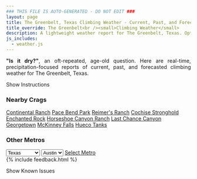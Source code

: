 ```yaml
---
### THIS FILE IS AUTO-GENERATED - DO NOT EDIT ###
layout: page
title: The Greenbelt, Texas Climbing Weather - Current, Past, and Forecasted Report
title_override: The Greenbelt<br /><small>Climbing Weather</small>
description: A lightweight weather report for The Greenbelt, Texas. Optimized for slow internet connections.
js_includes:
  - weather.js
---
```


<section class="measure center lh-copy f5-ns f6 ph2 mv4" style="text-align: justify;">
<strong>"Is it dry?"</strong>, an oft-repeated, age-old question. Here are real-time,
precipitation-focused reports of current, past, and forecasted climbing weather for The Greenbelt, Texas.
</section>

<p id="settings-toggle" class="mw5 b center tc hover-light-red black-70 pointer">Show Instructions</p>
<section id="settings" class="overflow-hidden" style="display:none;">
    <div class="mv2 ph2 center">
        <div class="fn f6 tc pv2">
            <p class="measure lh-copy center"><strong>Show/hide hourly forecasts</strong> by clicking the desired day.</p>
            <hr class="mw5 p0 mv2 o-60 b0 bt b--light-red light-red bg-light-red">
            <p class="measure lh-copy center"><strong>Current and Past conditions</strong> are measured by the nearest weather station. <strong>Forecast conditions</strong> are calculated and polled separately.</p>
            <hr class="mw5 p0 mv2 o-60 b0 bt b--light-red light-red bg-light-red">
            <p class="measure lh-copy center"><strong>Having issues?</strong> Try <a id="clear-cache" class="no-underline relative fancy-link light-red hover-light-red" href="#">clearing the local cache</a>.</p>
            <hr class="mw5 p0 mv2 o-60 b0 bt b--light-red light-red bg-light-red">
            <p class="measure lh-copy center">Weather data sourced from <a class="no-underline fancy-link relative light-red" target="_blank" href="https://www.weather.gov/documentation/services-web-api">weather.gov</a>.</p>
        </div>
    </div>
</section>
<section id="weather" data-crag="the-greenbelt-texas" class="mv4-ns mv3 ph2 center"></section>
<section id="nearby" class="tc lh-copy">
  <h3>Nearby Crags</h3>
<a class="nowrap no-underline fancy-link relative light-red mh3" href="/crags/continental-ranch-texas-weather.html">Continental Ranch</a>
<a class="nowrap no-underline fancy-link relative light-red mh3" href="/crags/pace-bend-park-texas-weather.html">Pace Bend Park</a>
<a class="nowrap no-underline fancy-link relative light-red mh3" href="/crags/reimers-ranch-texas-weather.html">Reimer's Ranch</a>
<a class="nowrap no-underline fancy-link relative light-red mh3" href="/crags/cochise-stronghold-arizona-weather.html">Cochise Stronghold</a>
<a class="nowrap no-underline fancy-link relative light-red mh3" href="/crags/enchanted-rock-texas-weather.html">Enchanted Rock</a>
<a class="nowrap no-underline fancy-link relative light-red mh3" href="/crags/horseshoe-canyon-ranch-arkansas-weather.html">Horseshoe Canyon Ranch</a>
<a class="nowrap no-underline fancy-link relative light-red mh3" href="/crags/last-chance-canyon-new-mexico-weather.html">Last Chance Canyon</a>
<a class="nowrap no-underline fancy-link relative light-red mh3" href="/crags/georgetown-texas-weather.html">Georgetown</a>
<a class="nowrap no-underline fancy-link relative light-red mh3" href="/crags/mckinney-falls-texas-weather.html">McKinney Falls</a>
<a class="nowrap no-underline fancy-link relative light-red mh3" href="/crags/hueco-tanks-texas-weather.html">Hueco Tanks</a>
</section>
<section id="nearby" class="tc lh-copy">
  <h3>Other Metros</h3>
  <select class="ma1 bg-near-white pa2" id="stateSel">
    <option value="Texas" selected>Texas</option>
    <option value="Washington">Washington</option>
    <option value="Colorado">Colorado</option>
    <option value="Tennessee">Tennessee</option>
    <option value="Utah">Utah</option>
    <option value="California">California</option>
  </select>
  <select class="ma1 bg-near-white pa2" id="citySel">
    <option value="Austin" selected>Austin</option>
  </select>
  <a id="selectMetro" class="f6 link dim ph3 pv2 ma1 dib white bg-light-red" href="/crags/austin-texas-weather.html">Select Metro</a>
  <script>
    var states = [];
    states["Texas"] = "Austin"
    states["Washington"] = "Seattle"
    states["Colorado"] = "Denver"
    states["Tennessee"] = "Nashville"
    states["Utah"] = "Salt Lake City"
    states["California"] = "San Francisco|Los Angeles"
  </script>
</section>
{% include feedback.html %}
<p id="issues-toggle" class="mw5 b center tc hover-light-red black-70 pointer">Show Known Issues</p>
<section id="issues" class="overflow-hidden tc f6">
</section>

<script>
  var weekly_EWX_153_89 = {"updated":"2022-12-01T07:56:21+00:00","units":"us","forecastGenerator":"BaselineForecastGenerator","generatedAt":"2022-12-01T08:38:12+00:00","updateTime":"2022-12-01T07:56:21+00:00","validTimes":"2022-12-01T01:00:00+00:00/P7DT3H","elevation":{"unitCode":"wmoUnit:m","value":181.9656},"periods":[{"number":1,"name":"Overnight","startTime":"2022-12-01T02:00:00-06:00","endTime":"2022-12-01T06:00:00-06:00","isDaytime":false,"temperature":39,"temperatureUnit":"F","temperatureTrend":null,"windSpeed":"5 mph","windDirection":"N","icon":"https://api.weather.gov/icons/land/night/skc?size=medium","shortForecast":"Clear","detailedForecast":"Clear, with a low around 39. North wind around 5 mph."},{"number":2,"name":"Thursday","startTime":"2022-12-01T06:00:00-06:00","endTime":"2022-12-01T18:00:00-06:00","isDaytime":true,"temperature":58,"temperatureUnit":"F","temperatureTrend":null,"windSpeed":"5 mph","windDirection":"ENE","icon":"https://api.weather.gov/icons/land/day/sct?size=medium","shortForecast":"Mostly Sunny","detailedForecast":"Mostly sunny, with a high near 58. East northeast wind around 5 mph."},{"number":3,"name":"Thursday Night","startTime":"2022-12-01T18:00:00-06:00","endTime":"2022-12-02T06:00:00-06:00","isDaytime":false,"temperature":52,"temperatureUnit":"F","temperatureTrend":null,"windSpeed":"0 to 5 mph","windDirection":"SE","icon":"https://api.weather.gov/icons/land/night/ovc/rain_showers,20?size=medium","shortForecast":"Cloudy then Slight Chance Rain Showers","detailedForecast":"A slight chance of rain showers between midnight and 4am, then patchy fog and a slight chance of rain showers. Cloudy, with a low around 52. Southeast wind 0 to 5 mph. Chance of precipitation is 20%."},{"number":4,"name":"Friday","startTime":"2022-12-02T06:00:00-06:00","endTime":"2022-12-02T18:00:00-06:00","isDaytime":true,"temperature":74,"temperatureUnit":"F","temperatureTrend":null,"windSpeed":"0 to 10 mph","windDirection":"SSW","icon":"https://api.weather.gov/icons/land/day/rain_showers/bkn?size=medium","shortForecast":"Patchy Fog then Mostly Cloudy","detailedForecast":"Patchy fog and a slight chance of rain showers before 9am. Mostly cloudy, with a high near 74. South southwest wind 0 to 10 mph."},{"number":5,"name":"Friday Night","startTime":"2022-12-02T18:00:00-06:00","endTime":"2022-12-03T06:00:00-06:00","isDaytime":false,"temperature":61,"temperatureUnit":"F","temperatureTrend":null,"windSpeed":"0 to 5 mph","windDirection":"SW","icon":"https://api.weather.gov/icons/land/night/bkn?size=medium","shortForecast":"Mostly Cloudy","detailedForecast":"Mostly cloudy, with a low around 61. Southwest wind 0 to 5 mph."},{"number":6,"name":"Saturday","startTime":"2022-12-03T06:00:00-06:00","endTime":"2022-12-03T18:00:00-06:00","isDaytime":true,"temperature":67,"temperatureUnit":"F","temperatureTrend":null,"windSpeed":"0 to 5 mph","windDirection":"N","icon":"https://api.weather.gov/icons/land/day/bkn?size=medium","shortForecast":"Mostly Cloudy","detailedForecast":"Mostly cloudy, with a high near 67. North wind 0 to 5 mph, with gusts as high as 20 mph."},{"number":7,"name":"Saturday Night","startTime":"2022-12-03T18:00:00-06:00","endTime":"2022-12-04T06:00:00-06:00","isDaytime":false,"temperature":56,"temperatureUnit":"F","temperatureTrend":null,"windSpeed":"0 to 5 mph","windDirection":"NNE","icon":"https://api.weather.gov/icons/land/night/rain_showers,20?size=medium","shortForecast":"Slight Chance Rain Showers","detailedForecast":"A slight chance of rain showers. Mostly cloudy, with a low around 56. North northeast wind 0 to 5 mph. Chance of precipitation is 20%."},{"number":8,"name":"Sunday","startTime":"2022-12-04T06:00:00-06:00","endTime":"2022-12-04T18:00:00-06:00","isDaytime":true,"temperature":69,"temperatureUnit":"F","temperatureTrend":null,"windSpeed":"0 to 5 mph","windDirection":"ESE","icon":"https://api.weather.gov/icons/land/day/rain_showers,20/bkn?size=medium","shortForecast":"Slight Chance Rain Showers then Mostly Cloudy","detailedForecast":"A slight chance of rain showers before noon. Mostly cloudy, with a high near 69. East southeast wind 0 to 5 mph. Chance of precipitation is 20%."},{"number":9,"name":"Sunday Night","startTime":"2022-12-04T18:00:00-06:00","endTime":"2022-12-05T06:00:00-06:00","isDaytime":false,"temperature":63,"temperatureUnit":"F","temperatureTrend":null,"windSpeed":"5 mph","windDirection":"S","icon":"https://api.weather.gov/icons/land/night/bkn?size=medium","shortForecast":"Mostly Cloudy","detailedForecast":"Mostly cloudy, with a low around 63. South wind around 5 mph."},{"number":10,"name":"Monday","startTime":"2022-12-05T06:00:00-06:00","endTime":"2022-12-05T18:00:00-06:00","isDaytime":true,"temperature":78,"temperatureUnit":"F","temperatureTrend":null,"windSpeed":"5 to 10 mph","windDirection":"SSW","icon":"https://api.weather.gov/icons/land/day/bkn?size=medium","shortForecast":"Mostly Cloudy","detailedForecast":"Mostly cloudy, with a high near 78."},{"number":11,"name":"Monday Night","startTime":"2022-12-05T18:00:00-06:00","endTime":"2022-12-06T06:00:00-06:00","isDaytime":false,"temperature":64,"temperatureUnit":"F","temperatureTrend":null,"windSpeed":"5 mph","windDirection":"S","icon":"https://api.weather.gov/icons/land/night/bkn?size=medium","shortForecast":"Mostly Cloudy","detailedForecast":"Mostly cloudy, with a low around 64."},{"number":12,"name":"Tuesday","startTime":"2022-12-06T06:00:00-06:00","endTime":"2022-12-06T18:00:00-06:00","isDaytime":true,"temperature":77,"temperatureUnit":"F","temperatureTrend":null,"windSpeed":"5 mph","windDirection":"S","icon":"https://api.weather.gov/icons/land/day/rain_showers,20/bkn?size=medium","shortForecast":"Slight Chance Rain Showers then Mostly Cloudy","detailedForecast":"A slight chance of rain showers before noon. Mostly cloudy, with a high near 77. Chance of precipitation is 20%."},{"number":13,"name":"Tuesday Night","startTime":"2022-12-06T18:00:00-06:00","endTime":"2022-12-07T06:00:00-06:00","isDaytime":false,"temperature":56,"temperatureUnit":"F","temperatureTrend":null,"windSpeed":"0 to 5 mph","windDirection":"S","icon":"https://api.weather.gov/icons/land/night/bkn/rain_showers,30?size=medium","shortForecast":"Mostly Cloudy then Chance Rain Showers","detailedForecast":"A chance of rain showers after midnight. Mostly cloudy, with a low around 56. Chance of precipitation is 30%."},{"number":14,"name":"Wednesday","startTime":"2022-12-07T06:00:00-06:00","endTime":"2022-12-07T18:00:00-06:00","isDaytime":true,"temperature":67,"temperatureUnit":"F","temperatureTrend":null,"windSpeed":"5 to 10 mph","windDirection":"N","icon":"https://api.weather.gov/icons/land/day/tsra,30?size=medium","shortForecast":"Chance Showers And Thunderstorms","detailedForecast":"A chance of showers and thunderstorms. Mostly cloudy, with a high near 67. Chance of precipitation is 30%."}]}
  var hourly_EWX_153_89 = {"@context":["https://geojson.org/geojson-ld/geojson-context.jsonld",{"@version":"1.1","wx":"https://api.weather.gov/ontology#","geo":"http://www.opengis.net/ont/geosparql#","unit":"http://codes.wmo.int/common/unit/","@vocab":"https://api.weather.gov/ontology#"}],"type":"Feature","geometry":{"type":"Polygon","coordinates":[[[-97.8044748,30.257838],[-97.80393029999999,30.2351015],[-97.77761489999999,30.235569599999998],[-97.77815419999999,30.2583062],[-97.8044748,30.257838]]]},"properties":{"updated":"2022-12-01T07:56:21+00:00","units":"us","forecastGenerator":"HourlyForecastGenerator","generatedAt":"2022-12-01T08:15:02+00:00","updateTime":"2022-12-01T07:56:21+00:00","validTimes":"2022-12-01T01:00:00+00:00/P7DT3H","elevation":{"unitCode":"wmoUnit:m","value":181.9656},"periods":[{"number":1,"name":"","startTime":"2022-12-01T02:00:00-06:00","endTime":"2022-12-01T03:00:00-06:00","isDaytime":false,"temperature":41,"temperatureUnit":"F","temperatureTrend":null,"windSpeed":"5 mph","windDirection":"N","icon":"https://api.weather.gov/icons/land/night/skc?size=small","shortForecast":"Clear","detailedForecast":""},{"number":2,"name":"","startTime":"2022-12-01T03:00:00-06:00","endTime":"2022-12-01T04:00:00-06:00","isDaytime":false,"temperature":40,"temperatureUnit":"F","temperatureTrend":null,"windSpeed":"5 mph","windDirection":"N","icon":"https://api.weather.gov/icons/land/night/skc?size=small","shortForecast":"Clear","detailedForecast":""},{"number":3,"name":"","startTime":"2022-12-01T04:00:00-06:00","endTime":"2022-12-01T05:00:00-06:00","isDaytime":false,"temperature":40,"temperatureUnit":"F","temperatureTrend":null,"windSpeed":"5 mph","windDirection":"N","icon":"https://api.weather.gov/icons/land/night/skc?size=small","shortForecast":"Clear","detailedForecast":""},{"number":4,"name":"","startTime":"2022-12-01T05:00:00-06:00","endTime":"2022-12-01T06:00:00-06:00","isDaytime":false,"temperature":39,"temperatureUnit":"F","temperatureTrend":null,"windSpeed":"5 mph","windDirection":"N","icon":"https://api.weather.gov/icons/land/night/skc?size=small","shortForecast":"Clear","detailedForecast":""},{"number":5,"name":"","startTime":"2022-12-01T06:00:00-06:00","endTime":"2022-12-01T07:00:00-06:00","isDaytime":true,"temperature":39,"temperatureUnit":"F","temperatureTrend":null,"windSpeed":"5 mph","windDirection":"NNE","icon":"https://api.weather.gov/icons/land/day/skc?size=small","shortForecast":"Sunny","detailedForecast":""},{"number":6,"name":"","startTime":"2022-12-01T07:00:00-06:00","endTime":"2022-12-01T08:00:00-06:00","isDaytime":true,"temperature":39,"temperatureUnit":"F","temperatureTrend":null,"windSpeed":"5 mph","windDirection":"NNE","icon":"https://api.weather.gov/icons/land/day/few?size=small","shortForecast":"Sunny","detailedForecast":""},{"number":7,"name":"","startTime":"2022-12-01T08:00:00-06:00","endTime":"2022-12-01T09:00:00-06:00","isDaytime":true,"temperature":41,"temperatureUnit":"F","temperatureTrend":null,"windSpeed":"5 mph","windDirection":"NE","icon":"https://api.weather.gov/icons/land/day/few?size=small","shortForecast":"Sunny","detailedForecast":""},{"number":8,"name":"","startTime":"2022-12-01T09:00:00-06:00","endTime":"2022-12-01T10:00:00-06:00","isDaytime":true,"temperature":45,"temperatureUnit":"F","temperatureTrend":null,"windSpeed":"5 mph","windDirection":"ENE","icon":"https://api.weather.gov/icons/land/day/sct?size=small","shortForecast":"Mostly Sunny","detailedForecast":""},{"number":9,"name":"","startTime":"2022-12-01T10:00:00-06:00","endTime":"2022-12-01T11:00:00-06:00","isDaytime":true,"temperature":49,"temperatureUnit":"F","temperatureTrend":null,"windSpeed":"5 mph","windDirection":"E","icon":"https://api.weather.gov/icons/land/day/sct?size=small","shortForecast":"Mostly Sunny","detailedForecast":""},{"number":10,"name":"","startTime":"2022-12-01T11:00:00-06:00","endTime":"2022-12-01T12:00:00-06:00","isDaytime":true,"temperature":52,"temperatureUnit":"F","temperatureTrend":null,"windSpeed":"5 mph","windDirection":"E","icon":"https://api.weather.gov/icons/land/day/sct?size=small","shortForecast":"Mostly Sunny","detailedForecast":""},{"number":11,"name":"","startTime":"2022-12-01T12:00:00-06:00","endTime":"2022-12-01T13:00:00-06:00","isDaytime":true,"temperature":53,"temperatureUnit":"F","temperatureTrend":null,"windSpeed":"5 mph","windDirection":"E","icon":"https://api.weather.gov/icons/land/day/sct?size=small","shortForecast":"Mostly Sunny","detailedForecast":""},{"number":12,"name":"","startTime":"2022-12-01T13:00:00-06:00","endTime":"2022-12-01T14:00:00-06:00","isDaytime":true,"temperature":55,"temperatureUnit":"F","temperatureTrend":null,"windSpeed":"5 mph","windDirection":"ESE","icon":"https://api.weather.gov/icons/land/day/sct?size=small","shortForecast":"Mostly Sunny","detailedForecast":""},{"number":13,"name":"","startTime":"2022-12-01T14:00:00-06:00","endTime":"2022-12-01T15:00:00-06:00","isDaytime":true,"temperature":56,"temperatureUnit":"F","temperatureTrend":null,"windSpeed":"5 mph","windDirection":"ESE","icon":"https://api.weather.gov/icons/land/day/bkn?size=small","shortForecast":"Partly Sunny","detailedForecast":""},{"number":14,"name":"","startTime":"2022-12-01T15:00:00-06:00","endTime":"2022-12-01T16:00:00-06:00","isDaytime":true,"temperature":57,"temperatureUnit":"F","temperatureTrend":null,"windSpeed":"5 mph","windDirection":"ESE","icon":"https://api.weather.gov/icons/land/day/bkn?size=small","shortForecast":"Mostly Cloudy","detailedForecast":""},{"number":15,"name":"","startTime":"2022-12-01T16:00:00-06:00","endTime":"2022-12-01T17:00:00-06:00","isDaytime":true,"temperature":58,"temperatureUnit":"F","temperatureTrend":null,"windSpeed":"5 mph","windDirection":"ESE","icon":"https://api.weather.gov/icons/land/day/bkn?size=small","shortForecast":"Mostly Cloudy","detailedForecast":""},{"number":16,"name":"","startTime":"2022-12-01T17:00:00-06:00","endTime":"2022-12-01T18:00:00-06:00","isDaytime":true,"temperature":56,"temperatureUnit":"F","temperatureTrend":null,"windSpeed":"5 mph","windDirection":"ESE","icon":"https://api.weather.gov/icons/land/day/ovc?size=small","shortForecast":"Cloudy","detailedForecast":""},{"number":17,"name":"","startTime":"2022-12-01T18:00:00-06:00","endTime":"2022-12-01T19:00:00-06:00","isDaytime":false,"temperature":56,"temperatureUnit":"F","temperatureTrend":null,"windSpeed":"5 mph","windDirection":"ESE","icon":"https://api.weather.gov/icons/land/night/ovc?size=small","shortForecast":"Cloudy","detailedForecast":""},{"number":18,"name":"","startTime":"2022-12-01T19:00:00-06:00","endTime":"2022-12-01T20:00:00-06:00","isDaytime":false,"temperature":56,"temperatureUnit":"F","temperatureTrend":null,"windSpeed":"5 mph","windDirection":"ESE","icon":"https://api.weather.gov/icons/land/night/bkn?size=small","shortForecast":"Mostly Cloudy","detailedForecast":""},{"number":19,"name":"","startTime":"2022-12-01T20:00:00-06:00","endTime":"2022-12-01T21:00:00-06:00","isDaytime":false,"temperature":55,"temperatureUnit":"F","temperatureTrend":null,"windSpeed":"5 mph","windDirection":"SE","icon":"https://api.weather.gov/icons/land/night/bkn?size=small","shortForecast":"Mostly Cloudy","detailedForecast":""},{"number":20,"name":"","startTime":"2022-12-01T21:00:00-06:00","endTime":"2022-12-01T22:00:00-06:00","isDaytime":false,"temperature":55,"temperatureUnit":"F","temperatureTrend":null,"windSpeed":"5 mph","windDirection":"SE","icon":"https://api.weather.gov/icons/land/night/ovc?size=small","shortForecast":"Cloudy","detailedForecast":""},{"number":21,"name":"","startTime":"2022-12-01T22:00:00-06:00","endTime":"2022-12-01T23:00:00-06:00","isDaytime":false,"temperature":55,"temperatureUnit":"F","temperatureTrend":null,"windSpeed":"5 mph","windDirection":"SE","icon":"https://api.weather.gov/icons/land/night/ovc?size=small","shortForecast":"Cloudy","detailedForecast":""},{"number":22,"name":"","startTime":"2022-12-01T23:00:00-06:00","endTime":"2022-12-02T00:00:00-06:00","isDaytime":false,"temperature":55,"temperatureUnit":"F","temperatureTrend":null,"windSpeed":"5 mph","windDirection":"SSE","icon":"https://api.weather.gov/icons/land/night/ovc?size=small","shortForecast":"Cloudy","detailedForecast":""},{"number":23,"name":"","startTime":"2022-12-02T00:00:00-06:00","endTime":"2022-12-02T01:00:00-06:00","isDaytime":false,"temperature":54,"temperatureUnit":"F","temperatureTrend":null,"windSpeed":"5 mph","windDirection":"SSE","icon":"https://api.weather.gov/icons/land/night/rain_showers?size=small","shortForecast":"Slight Chance Rain Showers","detailedForecast":""},{"number":24,"name":"","startTime":"2022-12-02T01:00:00-06:00","endTime":"2022-12-02T02:00:00-06:00","isDaytime":false,"temperature":54,"temperatureUnit":"F","temperatureTrend":null,"windSpeed":"5 mph","windDirection":"SE","icon":"https://api.weather.gov/icons/land/night/rain_showers?size=small","shortForecast":"Slight Chance Rain Showers","detailedForecast":""},{"number":25,"name":"","startTime":"2022-12-02T02:00:00-06:00","endTime":"2022-12-02T03:00:00-06:00","isDaytime":false,"temperature":54,"temperatureUnit":"F","temperatureTrend":null,"windSpeed":"5 mph","windDirection":"SE","icon":"https://api.weather.gov/icons/land/night/rain_showers?size=small","shortForecast":"Slight Chance Rain Showers","detailedForecast":""},{"number":26,"name":"","startTime":"2022-12-02T03:00:00-06:00","endTime":"2022-12-02T04:00:00-06:00","isDaytime":false,"temperature":54,"temperatureUnit":"F","temperatureTrend":null,"windSpeed":"0 mph","windDirection":"ESE","icon":"https://api.weather.gov/icons/land/night/rain_showers?size=small","shortForecast":"Slight Chance Rain Showers","detailedForecast":""},{"number":27,"name":"","startTime":"2022-12-02T04:00:00-06:00","endTime":"2022-12-02T05:00:00-06:00","isDaytime":false,"temperature":54,"temperatureUnit":"F","temperatureTrend":null,"windSpeed":"0 mph","windDirection":"SSE","icon":"https://api.weather.gov/icons/land/night/rain_showers?size=small","shortForecast":"Patchy Fog","detailedForecast":""},{"number":28,"name":"","startTime":"2022-12-02T05:00:00-06:00","endTime":"2022-12-02T06:00:00-06:00","isDaytime":false,"temperature":54,"temperatureUnit":"F","temperatureTrend":null,"windSpeed":"0 mph","windDirection":"SSW","icon":"https://api.weather.gov/icons/land/night/rain_showers?size=small","shortForecast":"Patchy Fog","detailedForecast":""},{"number":29,"name":"","startTime":"2022-12-02T06:00:00-06:00","endTime":"2022-12-02T07:00:00-06:00","isDaytime":true,"temperature":55,"temperatureUnit":"F","temperatureTrend":null,"windSpeed":"0 mph","windDirection":"WSW","icon":"https://api.weather.gov/icons/land/day/rain_showers?size=small","shortForecast":"Patchy Fog","detailedForecast":""},{"number":30,"name":"","startTime":"2022-12-02T07:00:00-06:00","endTime":"2022-12-02T08:00:00-06:00","isDaytime":true,"temperature":56,"temperatureUnit":"F","temperatureTrend":null,"windSpeed":"0 mph","windDirection":"SW","icon":"https://api.weather.gov/icons/land/day/fog?size=small","shortForecast":"Patchy Fog","detailedForecast":""},{"number":31,"name":"","startTime":"2022-12-02T08:00:00-06:00","endTime":"2022-12-02T09:00:00-06:00","isDaytime":true,"temperature":57,"temperatureUnit":"F","temperatureTrend":null,"windSpeed":"0 mph","windDirection":"SSW","icon":"https://api.weather.gov/icons/land/day/fog?size=small","shortForecast":"Patchy Fog","detailedForecast":""},{"number":32,"name":"","startTime":"2022-12-02T09:00:00-06:00","endTime":"2022-12-02T10:00:00-06:00","isDaytime":true,"temperature":59,"temperatureUnit":"F","temperatureTrend":null,"windSpeed":"0 mph","windDirection":"S","icon":"https://api.weather.gov/icons/land/day/ovc?size=small","shortForecast":"Cloudy","detailedForecast":""},{"number":33,"name":"","startTime":"2022-12-02T10:00:00-06:00","endTime":"2022-12-02T11:00:00-06:00","isDaytime":true,"temperature":62,"temperatureUnit":"F","temperatureTrend":null,"windSpeed":"5 mph","windDirection":"S","icon":"https://api.weather.gov/icons/land/day/ovc?size=small","shortForecast":"Cloudy","detailedForecast":""},{"number":34,"name":"","startTime":"2022-12-02T11:00:00-06:00","endTime":"2022-12-02T12:00:00-06:00","isDaytime":true,"temperature":65,"temperatureUnit":"F","temperatureTrend":null,"windSpeed":"5 mph","windDirection":"SSW","icon":"https://api.weather.gov/icons/land/day/ovc?size=small","shortForecast":"Cloudy","detailedForecast":""},{"number":35,"name":"","startTime":"2022-12-02T12:00:00-06:00","endTime":"2022-12-02T13:00:00-06:00","isDaytime":true,"temperature":68,"temperatureUnit":"F","temperatureTrend":null,"windSpeed":"5 mph","windDirection":"SSW","icon":"https://api.weather.gov/icons/land/day/bkn?size=small","shortForecast":"Mostly Cloudy","detailedForecast":""},{"number":36,"name":"","startTime":"2022-12-02T13:00:00-06:00","endTime":"2022-12-02T14:00:00-06:00","isDaytime":true,"temperature":71,"temperatureUnit":"F","temperatureTrend":null,"windSpeed":"10 mph","windDirection":"SSW","icon":"https://api.weather.gov/icons/land/day/bkn?size=small","shortForecast":"Mostly Cloudy","detailedForecast":""},{"number":37,"name":"","startTime":"2022-12-02T14:00:00-06:00","endTime":"2022-12-02T15:00:00-06:00","isDaytime":true,"temperature":72,"temperatureUnit":"F","temperatureTrend":null,"windSpeed":"10 mph","windDirection":"SSW","icon":"https://api.weather.gov/icons/land/day/bkn?size=small","shortForecast":"Partly Sunny","detailedForecast":""},{"number":38,"name":"","startTime":"2022-12-02T15:00:00-06:00","endTime":"2022-12-02T16:00:00-06:00","isDaytime":true,"temperature":73,"temperatureUnit":"F","temperatureTrend":null,"windSpeed":"10 mph","windDirection":"SSW","icon":"https://api.weather.gov/icons/land/day/bkn?size=small","shortForecast":"Partly Sunny","detailedForecast":""},{"number":39,"name":"","startTime":"2022-12-02T16:00:00-06:00","endTime":"2022-12-02T17:00:00-06:00","isDaytime":true,"temperature":73,"temperatureUnit":"F","temperatureTrend":null,"windSpeed":"5 mph","windDirection":"SSW","icon":"https://api.weather.gov/icons/land/day/bkn?size=small","shortForecast":"Partly Sunny","detailedForecast":""},{"number":40,"name":"","startTime":"2022-12-02T17:00:00-06:00","endTime":"2022-12-02T18:00:00-06:00","isDaytime":true,"temperature":72,"temperatureUnit":"F","temperatureTrend":null,"windSpeed":"5 mph","windDirection":"S","icon":"https://api.weather.gov/icons/land/day/sct?size=small","shortForecast":"Mostly Sunny","detailedForecast":""},{"number":41,"name":"","startTime":"2022-12-02T18:00:00-06:00","endTime":"2022-12-02T19:00:00-06:00","isDaytime":false,"temperature":70,"temperatureUnit":"F","temperatureTrend":null,"windSpeed":"5 mph","windDirection":"S","icon":"https://api.weather.gov/icons/land/night/sct?size=small","shortForecast":"Partly Cloudy","detailedForecast":""},{"number":42,"name":"","startTime":"2022-12-02T19:00:00-06:00","endTime":"2022-12-02T20:00:00-06:00","isDaytime":false,"temperature":69,"temperatureUnit":"F","temperatureTrend":null,"windSpeed":"5 mph","windDirection":"S","icon":"https://api.weather.gov/icons/land/night/sct?size=small","shortForecast":"Partly Cloudy","detailedForecast":""},{"number":43,"name":"","startTime":"2022-12-02T20:00:00-06:00","endTime":"2022-12-02T21:00:00-06:00","isDaytime":false,"temperature":67,"temperatureUnit":"F","temperatureTrend":null,"windSpeed":"0 mph","windDirection":"SSW","icon":"https://api.weather.gov/icons/land/night/sct?size=small","shortForecast":"Partly Cloudy","detailedForecast":""},{"number":44,"name":"","startTime":"2022-12-02T21:00:00-06:00","endTime":"2022-12-02T22:00:00-06:00","isDaytime":false,"temperature":66,"temperatureUnit":"F","temperatureTrend":null,"windSpeed":"0 mph","windDirection":"SSW","icon":"https://api.weather.gov/icons/land/night/sct?size=small","shortForecast":"Partly Cloudy","detailedForecast":""},{"number":45,"name":"","startTime":"2022-12-02T22:00:00-06:00","endTime":"2022-12-02T23:00:00-06:00","isDaytime":false,"temperature":66,"temperatureUnit":"F","temperatureTrend":null,"windSpeed":"0 mph","windDirection":"SSW","icon":"https://api.weather.gov/icons/land/night/sct?size=small","shortForecast":"Partly Cloudy","detailedForecast":""},{"number":46,"name":"","startTime":"2022-12-02T23:00:00-06:00","endTime":"2022-12-03T00:00:00-06:00","isDaytime":false,"temperature":66,"temperatureUnit":"F","temperatureTrend":null,"windSpeed":"0 mph","windDirection":"SSW","icon":"https://api.weather.gov/icons/land/night/bkn?size=small","shortForecast":"Mostly Cloudy","detailedForecast":""},{"number":47,"name":"","startTime":"2022-12-03T00:00:00-06:00","endTime":"2022-12-03T01:00:00-06:00","isDaytime":false,"temperature":66,"temperatureUnit":"F","temperatureTrend":null,"windSpeed":"0 mph","windDirection":"SSW","icon":"https://api.weather.gov/icons/land/night/bkn?size=small","shortForecast":"Mostly Cloudy","detailedForecast":""},{"number":48,"name":"","startTime":"2022-12-03T01:00:00-06:00","endTime":"2022-12-03T02:00:00-06:00","isDaytime":false,"temperature":66,"temperatureUnit":"F","temperatureTrend":null,"windSpeed":"0 mph","windDirection":"SSW","icon":"https://api.weather.gov/icons/land/night/bkn?size=small","shortForecast":"Mostly Cloudy","detailedForecast":""},{"number":49,"name":"","startTime":"2022-12-03T02:00:00-06:00","endTime":"2022-12-03T03:00:00-06:00","isDaytime":false,"temperature":65,"temperatureUnit":"F","temperatureTrend":null,"windSpeed":"0 mph","windDirection":"SSW","icon":"https://api.weather.gov/icons/land/night/bkn?size=small","shortForecast":"Mostly Cloudy","detailedForecast":""},{"number":50,"name":"","startTime":"2022-12-03T03:00:00-06:00","endTime":"2022-12-03T04:00:00-06:00","isDaytime":false,"temperature":64,"temperatureUnit":"F","temperatureTrend":null,"windSpeed":"0 mph","windDirection":"SSW","icon":"https://api.weather.gov/icons/land/night/bkn?size=small","shortForecast":"Mostly Cloudy","detailedForecast":""},{"number":51,"name":"","startTime":"2022-12-03T04:00:00-06:00","endTime":"2022-12-03T05:00:00-06:00","isDaytime":false,"temperature":64,"temperatureUnit":"F","temperatureTrend":null,"windSpeed":"0 mph","windDirection":"WSW","icon":"https://api.weather.gov/icons/land/night/bkn?size=small","shortForecast":"Mostly Cloudy","detailedForecast":""},{"number":52,"name":"","startTime":"2022-12-03T05:00:00-06:00","endTime":"2022-12-03T06:00:00-06:00","isDaytime":false,"temperature":63,"temperatureUnit":"F","temperatureTrend":null,"windSpeed":"0 mph","windDirection":"WNW","icon":"https://api.weather.gov/icons/land/night/bkn?size=small","shortForecast":"Mostly Cloudy","detailedForecast":""},{"number":53,"name":"","startTime":"2022-12-03T06:00:00-06:00","endTime":"2022-12-03T07:00:00-06:00","isDaytime":true,"temperature":62,"temperatureUnit":"F","temperatureTrend":null,"windSpeed":"0 mph","windDirection":"NW","icon":"https://api.weather.gov/icons/land/day/bkn?size=small","shortForecast":"Mostly Cloudy","detailedForecast":""},{"number":54,"name":"","startTime":"2022-12-03T07:00:00-06:00","endTime":"2022-12-03T08:00:00-06:00","isDaytime":true,"temperature":62,"temperatureUnit":"F","temperatureTrend":null,"windSpeed":"0 mph","windDirection":"NNW","icon":"https://api.weather.gov/icons/land/day/bkn?size=small","shortForecast":"Mostly Cloudy","detailedForecast":""},{"number":55,"name":"","startTime":"2022-12-03T08:00:00-06:00","endTime":"2022-12-03T09:00:00-06:00","isDaytime":true,"temperature":63,"temperatureUnit":"F","temperatureTrend":null,"windSpeed":"0 mph","windDirection":"N","icon":"https://api.weather.gov/icons/land/day/bkn?size=small","shortForecast":"Mostly Cloudy","detailedForecast":""},{"number":56,"name":"","startTime":"2022-12-03T09:00:00-06:00","endTime":"2022-12-03T10:00:00-06:00","isDaytime":true,"temperature":63,"temperatureUnit":"F","temperatureTrend":null,"windSpeed":"5 mph","windDirection":"N","icon":"https://api.weather.gov/icons/land/day/ovc?size=small","shortForecast":"Cloudy","detailedForecast":""},{"number":57,"name":"","startTime":"2022-12-03T10:00:00-06:00","endTime":"2022-12-03T11:00:00-06:00","isDaytime":true,"temperature":64,"temperatureUnit":"F","temperatureTrend":null,"windSpeed":"5 mph","windDirection":"N","icon":"https://api.weather.gov/icons/land/day/ovc?size=small","shortForecast":"Cloudy","detailedForecast":""},{"number":58,"name":"","startTime":"2022-12-03T11:00:00-06:00","endTime":"2022-12-03T12:00:00-06:00","isDaytime":true,"temperature":64,"temperatureUnit":"F","temperatureTrend":null,"windSpeed":"5 mph","windDirection":"NNE","icon":"https://api.weather.gov/icons/land/day/bkn?size=small","shortForecast":"Mostly Cloudy","detailedForecast":""},{"number":59,"name":"","startTime":"2022-12-03T12:00:00-06:00","endTime":"2022-12-03T13:00:00-06:00","isDaytime":true,"temperature":65,"temperatureUnit":"F","temperatureTrend":null,"windSpeed":"5 mph","windDirection":"NNE","icon":"https://api.weather.gov/icons/land/day/bkn?size=small","shortForecast":"Mostly Cloudy","detailedForecast":""},{"number":60,"name":"","startTime":"2022-12-03T13:00:00-06:00","endTime":"2022-12-03T14:00:00-06:00","isDaytime":true,"temperature":65,"temperatureUnit":"F","temperatureTrend":null,"windSpeed":"5 mph","windDirection":"NNE","icon":"https://api.weather.gov/icons/land/day/bkn?size=small","shortForecast":"Mostly Cloudy","detailedForecast":""},{"number":61,"name":"","startTime":"2022-12-03T14:00:00-06:00","endTime":"2022-12-03T15:00:00-06:00","isDaytime":true,"temperature":66,"temperatureUnit":"F","temperatureTrend":null,"windSpeed":"5 mph","windDirection":"NNE","icon":"https://api.weather.gov/icons/land/day/bkn?size=small","shortForecast":"Mostly Cloudy","detailedForecast":""},{"number":62,"name":"","startTime":"2022-12-03T15:00:00-06:00","endTime":"2022-12-03T16:00:00-06:00","isDaytime":true,"temperature":66,"temperatureUnit":"F","temperatureTrend":null,"windSpeed":"5 mph","windDirection":"NNE","icon":"https://api.weather.gov/icons/land/day/bkn?size=small","shortForecast":"Mostly Cloudy","detailedForecast":""},{"number":63,"name":"","startTime":"2022-12-03T16:00:00-06:00","endTime":"2022-12-03T17:00:00-06:00","isDaytime":true,"temperature":65,"temperatureUnit":"F","temperatureTrend":null,"windSpeed":"5 mph","windDirection":"NNE","icon":"https://api.weather.gov/icons/land/day/bkn?size=small","shortForecast":"Mostly Cloudy","detailedForecast":""},{"number":64,"name":"","startTime":"2022-12-03T17:00:00-06:00","endTime":"2022-12-03T18:00:00-06:00","isDaytime":true,"temperature":64,"temperatureUnit":"F","temperatureTrend":null,"windSpeed":"5 mph","windDirection":"NNE","icon":"https://api.weather.gov/icons/land/day/bkn?size=small","shortForecast":"Mostly Cloudy","detailedForecast":""},{"number":65,"name":"","startTime":"2022-12-03T18:00:00-06:00","endTime":"2022-12-03T19:00:00-06:00","isDaytime":false,"temperature":63,"temperatureUnit":"F","temperatureTrend":null,"windSpeed":"5 mph","windDirection":"NNE","icon":"https://api.weather.gov/icons/land/night/rain_showers?size=small","shortForecast":"Slight Chance Rain Showers","detailedForecast":""},{"number":66,"name":"","startTime":"2022-12-03T19:00:00-06:00","endTime":"2022-12-03T20:00:00-06:00","isDaytime":false,"temperature":61,"temperatureUnit":"F","temperatureTrend":null,"windSpeed":"5 mph","windDirection":"NNE","icon":"https://api.weather.gov/icons/land/night/rain_showers?size=small","shortForecast":"Slight Chance Rain Showers","detailedForecast":""},{"number":67,"name":"","startTime":"2022-12-03T20:00:00-06:00","endTime":"2022-12-03T21:00:00-06:00","isDaytime":false,"temperature":60,"temperatureUnit":"F","temperatureTrend":null,"windSpeed":"5 mph","windDirection":"NNE","icon":"https://api.weather.gov/icons/land/night/rain_showers?size=small","shortForecast":"Slight Chance Rain Showers","detailedForecast":""},{"number":68,"name":"","startTime":"2022-12-03T21:00:00-06:00","endTime":"2022-12-03T22:00:00-06:00","isDaytime":false,"temperature":58,"temperatureUnit":"F","temperatureTrend":null,"windSpeed":"5 mph","windDirection":"NNE","icon":"https://api.weather.gov/icons/land/night/rain_showers?size=small","shortForecast":"Slight Chance Rain Showers","detailedForecast":""},{"number":69,"name":"","startTime":"2022-12-03T22:00:00-06:00","endTime":"2022-12-03T23:00:00-06:00","isDaytime":false,"temperature":58,"temperatureUnit":"F","temperatureTrend":null,"windSpeed":"5 mph","windDirection":"NNE","icon":"https://api.weather.gov/icons/land/night/rain_showers?size=small","shortForecast":"Slight Chance Rain Showers","detailedForecast":""},{"number":70,"name":"","startTime":"2022-12-03T23:00:00-06:00","endTime":"2022-12-04T00:00:00-06:00","isDaytime":false,"temperature":58,"temperatureUnit":"F","temperatureTrend":null,"windSpeed":"5 mph","windDirection":"NNE","icon":"https://api.weather.gov/icons/land/night/rain_showers?size=small","shortForecast":"Slight Chance Rain Showers","detailedForecast":""},{"number":71,"name":"","startTime":"2022-12-04T00:00:00-06:00","endTime":"2022-12-04T01:00:00-06:00","isDaytime":false,"temperature":58,"temperatureUnit":"F","temperatureTrend":null,"windSpeed":"5 mph","windDirection":"NNE","icon":"https://api.weather.gov/icons/land/night/rain_showers?size=small","shortForecast":"Slight Chance Rain Showers","detailedForecast":""},{"number":72,"name":"","startTime":"2022-12-04T01:00:00-06:00","endTime":"2022-12-04T02:00:00-06:00","isDaytime":false,"temperature":58,"temperatureUnit":"F","temperatureTrend":null,"windSpeed":"5 mph","windDirection":"NNE","icon":"https://api.weather.gov/icons/land/night/rain_showers?size=small","shortForecast":"Slight Chance Rain Showers","detailedForecast":""},{"number":73,"name":"","startTime":"2022-12-04T02:00:00-06:00","endTime":"2022-12-04T03:00:00-06:00","isDaytime":false,"temperature":57,"temperatureUnit":"F","temperatureTrend":null,"windSpeed":"0 mph","windDirection":"NNE","icon":"https://api.weather.gov/icons/land/night/rain_showers?size=small","shortForecast":"Slight Chance Rain Showers","detailedForecast":""},{"number":74,"name":"","startTime":"2022-12-04T03:00:00-06:00","endTime":"2022-12-04T04:00:00-06:00","isDaytime":false,"temperature":57,"temperatureUnit":"F","temperatureTrend":null,"windSpeed":"0 mph","windDirection":"NNE","icon":"https://api.weather.gov/icons/land/night/rain_showers?size=small","shortForecast":"Slight Chance Rain Showers","detailedForecast":""},{"number":75,"name":"","startTime":"2022-12-04T04:00:00-06:00","endTime":"2022-12-04T05:00:00-06:00","isDaytime":false,"temperature":57,"temperatureUnit":"F","temperatureTrend":null,"windSpeed":"0 mph","windDirection":"NNE","icon":"https://api.weather.gov/icons/land/night/rain_showers?size=small","shortForecast":"Slight Chance Rain Showers","detailedForecast":""},{"number":76,"name":"","startTime":"2022-12-04T05:00:00-06:00","endTime":"2022-12-04T06:00:00-06:00","isDaytime":false,"temperature":57,"temperatureUnit":"F","temperatureTrend":null,"windSpeed":"0 mph","windDirection":"NE","icon":"https://api.weather.gov/icons/land/night/rain_showers?size=small","shortForecast":"Slight Chance Rain Showers","detailedForecast":""},{"number":77,"name":"","startTime":"2022-12-04T06:00:00-06:00","endTime":"2022-12-04T07:00:00-06:00","isDaytime":true,"temperature":57,"temperatureUnit":"F","temperatureTrend":null,"windSpeed":"0 mph","windDirection":"NE","icon":"https://api.weather.gov/icons/land/day/rain_showers?size=small","shortForecast":"Slight Chance Rain Showers","detailedForecast":""},{"number":78,"name":"","startTime":"2022-12-04T07:00:00-06:00","endTime":"2022-12-04T08:00:00-06:00","isDaytime":true,"temperature":57,"temperatureUnit":"F","temperatureTrend":null,"windSpeed":"0 mph","windDirection":"NE","icon":"https://api.weather.gov/icons/land/day/rain_showers?size=small","shortForecast":"Slight Chance Rain Showers","detailedForecast":""},{"number":79,"name":"","startTime":"2022-12-04T08:00:00-06:00","endTime":"2022-12-04T09:00:00-06:00","isDaytime":true,"temperature":58,"temperatureUnit":"F","temperatureTrend":null,"windSpeed":"0 mph","windDirection":"ENE","icon":"https://api.weather.gov/icons/land/day/rain_showers?size=small","shortForecast":"Slight Chance Rain Showers","detailedForecast":""},{"number":80,"name":"","startTime":"2022-12-04T09:00:00-06:00","endTime":"2022-12-04T10:00:00-06:00","isDaytime":true,"temperature":59,"temperatureUnit":"F","temperatureTrend":null,"windSpeed":"0 mph","windDirection":"E","icon":"https://api.weather.gov/icons/land/day/rain_showers?size=small","shortForecast":"Slight Chance Rain Showers","detailedForecast":""},{"number":81,"name":"","startTime":"2022-12-04T10:00:00-06:00","endTime":"2022-12-04T11:00:00-06:00","isDaytime":true,"temperature":61,"temperatureUnit":"F","temperatureTrend":null,"windSpeed":"0 mph","windDirection":"E","icon":"https://api.weather.gov/icons/land/day/rain_showers?size=small","shortForecast":"Slight Chance Rain Showers","detailedForecast":""},{"number":82,"name":"","startTime":"2022-12-04T11:00:00-06:00","endTime":"2022-12-04T12:00:00-06:00","isDaytime":true,"temperature":63,"temperatureUnit":"F","temperatureTrend":null,"windSpeed":"5 mph","windDirection":"SE","icon":"https://api.weather.gov/icons/land/day/rain_showers?size=small","shortForecast":"Slight Chance Rain Showers","detailedForecast":""},{"number":83,"name":"","startTime":"2022-12-04T12:00:00-06:00","endTime":"2022-12-04T13:00:00-06:00","isDaytime":true,"temperature":65,"temperatureUnit":"F","temperatureTrend":null,"windSpeed":"5 mph","windDirection":"SSE","icon":"https://api.weather.gov/icons/land/day/ovc?size=small","shortForecast":"Cloudy","detailedForecast":""},{"number":84,"name":"","startTime":"2022-12-04T13:00:00-06:00","endTime":"2022-12-04T14:00:00-06:00","isDaytime":true,"temperature":66,"temperatureUnit":"F","temperatureTrend":null,"windSpeed":"5 mph","windDirection":"SSE","icon":"https://api.weather.gov/icons/land/day/bkn?size=small","shortForecast":"Mostly Cloudy","detailedForecast":""},{"number":85,"name":"","startTime":"2022-12-04T14:00:00-06:00","endTime":"2022-12-04T15:00:00-06:00","isDaytime":true,"temperature":68,"temperatureUnit":"F","temperatureTrend":null,"windSpeed":"5 mph","windDirection":"S","icon":"https://api.weather.gov/icons/land/day/bkn?size=small","shortForecast":"Mostly Cloudy","detailedForecast":""},{"number":86,"name":"","startTime":"2022-12-04T15:00:00-06:00","endTime":"2022-12-04T16:00:00-06:00","isDaytime":true,"temperature":68,"temperatureUnit":"F","temperatureTrend":null,"windSpeed":"5 mph","windDirection":"S","icon":"https://api.weather.gov/icons/land/day/bkn?size=small","shortForecast":"Mostly Cloudy","detailedForecast":""},{"number":87,"name":"","startTime":"2022-12-04T16:00:00-06:00","endTime":"2022-12-04T17:00:00-06:00","isDaytime":true,"temperature":68,"temperatureUnit":"F","temperatureTrend":null,"windSpeed":"5 mph","windDirection":"S","icon":"https://api.weather.gov/icons/land/day/bkn?size=small","shortForecast":"Mostly Cloudy","detailedForecast":""},{"number":88,"name":"","startTime":"2022-12-04T17:00:00-06:00","endTime":"2022-12-04T18:00:00-06:00","isDaytime":true,"temperature":68,"temperatureUnit":"F","temperatureTrend":null,"windSpeed":"5 mph","windDirection":"SSE","icon":"https://api.weather.gov/icons/land/day/bkn?size=small","shortForecast":"Partly Sunny","detailedForecast":""},{"number":89,"name":"","startTime":"2022-12-04T18:00:00-06:00","endTime":"2022-12-04T19:00:00-06:00","isDaytime":false,"temperature":67,"temperatureUnit":"F","temperatureTrend":null,"windSpeed":"5 mph","windDirection":"SSE","icon":"https://api.weather.gov/icons/land/night/bkn?size=small","shortForecast":"Mostly Cloudy","detailedForecast":""},{"number":90,"name":"","startTime":"2022-12-04T19:00:00-06:00","endTime":"2022-12-04T20:00:00-06:00","isDaytime":false,"temperature":67,"temperatureUnit":"F","temperatureTrend":null,"windSpeed":"5 mph","windDirection":"SSE","icon":"https://api.weather.gov/icons/land/night/bkn?size=small","shortForecast":"Mostly Cloudy","detailedForecast":""},{"number":91,"name":"","startTime":"2022-12-04T20:00:00-06:00","endTime":"2022-12-04T21:00:00-06:00","isDaytime":false,"temperature":66,"temperatureUnit":"F","temperatureTrend":null,"windSpeed":"5 mph","windDirection":"SSE","icon":"https://api.weather.gov/icons/land/night/bkn?size=small","shortForecast":"Mostly Cloudy","detailedForecast":""},{"number":92,"name":"","startTime":"2022-12-04T21:00:00-06:00","endTime":"2022-12-04T22:00:00-06:00","isDaytime":false,"temperature":65,"temperatureUnit":"F","temperatureTrend":null,"windSpeed":"5 mph","windDirection":"SSE","icon":"https://api.weather.gov/icons/land/night/bkn?size=small","shortForecast":"Mostly Cloudy","detailedForecast":""},{"number":93,"name":"","startTime":"2022-12-04T22:00:00-06:00","endTime":"2022-12-04T23:00:00-06:00","isDaytime":false,"temperature":65,"temperatureUnit":"F","temperatureTrend":null,"windSpeed":"5 mph","windDirection":"SSE","icon":"https://api.weather.gov/icons/land/night/bkn?size=small","shortForecast":"Mostly Cloudy","detailedForecast":""},{"number":94,"name":"","startTime":"2022-12-04T23:00:00-06:00","endTime":"2022-12-05T00:00:00-06:00","isDaytime":false,"temperature":66,"temperatureUnit":"F","temperatureTrend":null,"windSpeed":"5 mph","windDirection":"S","icon":"https://api.weather.gov/icons/land/night/bkn?size=small","shortForecast":"Mostly Cloudy","detailedForecast":""},{"number":95,"name":"","startTime":"2022-12-05T00:00:00-06:00","endTime":"2022-12-05T01:00:00-06:00","isDaytime":false,"temperature":66,"temperatureUnit":"F","temperatureTrend":null,"windSpeed":"5 mph","windDirection":"S","icon":"https://api.weather.gov/icons/land/night/ovc?size=small","shortForecast":"Cloudy","detailedForecast":""},{"number":96,"name":"","startTime":"2022-12-05T01:00:00-06:00","endTime":"2022-12-05T02:00:00-06:00","isDaytime":false,"temperature":66,"temperatureUnit":"F","temperatureTrend":null,"windSpeed":"5 mph","windDirection":"S","icon":"https://api.weather.gov/icons/land/night/ovc?size=small","shortForecast":"Cloudy","detailedForecast":""},{"number":97,"name":"","startTime":"2022-12-05T02:00:00-06:00","endTime":"2022-12-05T03:00:00-06:00","isDaytime":false,"temperature":66,"temperatureUnit":"F","temperatureTrend":null,"windSpeed":"5 mph","windDirection":"S","icon":"https://api.weather.gov/icons/land/night/ovc?size=small","shortForecast":"Cloudy","detailedForecast":""},{"number":98,"name":"","startTime":"2022-12-05T03:00:00-06:00","endTime":"2022-12-05T04:00:00-06:00","isDaytime":false,"temperature":66,"temperatureUnit":"F","temperatureTrend":null,"windSpeed":"5 mph","windDirection":"S","icon":"https://api.weather.gov/icons/land/night/ovc?size=small","shortForecast":"Cloudy","detailedForecast":""},{"number":99,"name":"","startTime":"2022-12-05T04:00:00-06:00","endTime":"2022-12-05T05:00:00-06:00","isDaytime":false,"temperature":66,"temperatureUnit":"F","temperatureTrend":null,"windSpeed":"5 mph","windDirection":"S","icon":"https://api.weather.gov/icons/land/night/ovc?size=small","shortForecast":"Cloudy","detailedForecast":""},{"number":100,"name":"","startTime":"2022-12-05T05:00:00-06:00","endTime":"2022-12-05T06:00:00-06:00","isDaytime":false,"temperature":66,"temperatureUnit":"F","temperatureTrend":null,"windSpeed":"5 mph","windDirection":"S","icon":"https://api.weather.gov/icons/land/night/ovc?size=small","shortForecast":"Cloudy","detailedForecast":""},{"number":101,"name":"","startTime":"2022-12-05T06:00:00-06:00","endTime":"2022-12-05T07:00:00-06:00","isDaytime":true,"temperature":66,"temperatureUnit":"F","temperatureTrend":null,"windSpeed":"5 mph","windDirection":"S","icon":"https://api.weather.gov/icons/land/day/ovc?size=small","shortForecast":"Cloudy","detailedForecast":""},{"number":102,"name":"","startTime":"2022-12-05T07:00:00-06:00","endTime":"2022-12-05T08:00:00-06:00","isDaytime":true,"temperature":66,"temperatureUnit":"F","temperatureTrend":null,"windSpeed":"5 mph","windDirection":"S","icon":"https://api.weather.gov/icons/land/day/ovc?size=small","shortForecast":"Cloudy","detailedForecast":""},{"number":103,"name":"","startTime":"2022-12-05T08:00:00-06:00","endTime":"2022-12-05T09:00:00-06:00","isDaytime":true,"temperature":67,"temperatureUnit":"F","temperatureTrend":null,"windSpeed":"5 mph","windDirection":"SSW","icon":"https://api.weather.gov/icons/land/day/ovc?size=small","shortForecast":"Cloudy","detailedForecast":""},{"number":104,"name":"","startTime":"2022-12-05T09:00:00-06:00","endTime":"2022-12-05T10:00:00-06:00","isDaytime":true,"temperature":68,"temperatureUnit":"F","temperatureTrend":null,"windSpeed":"10 mph","windDirection":"SSW","icon":"https://api.weather.gov/icons/land/day/ovc?size=small","shortForecast":"Cloudy","detailedForecast":""},{"number":105,"name":"","startTime":"2022-12-05T10:00:00-06:00","endTime":"2022-12-05T11:00:00-06:00","isDaytime":true,"temperature":70,"temperatureUnit":"F","temperatureTrend":null,"windSpeed":"10 mph","windDirection":"SSW","icon":"https://api.weather.gov/icons/land/day/ovc?size=small","shortForecast":"Cloudy","detailedForecast":""},{"number":106,"name":"","startTime":"2022-12-05T11:00:00-06:00","endTime":"2022-12-05T12:00:00-06:00","isDaytime":true,"temperature":71,"temperatureUnit":"F","temperatureTrend":null,"windSpeed":"10 mph","windDirection":"SSW","icon":"https://api.weather.gov/icons/land/day/bkn?size=small","shortForecast":"Mostly Cloudy","detailedForecast":""},{"number":107,"name":"","startTime":"2022-12-05T12:00:00-06:00","endTime":"2022-12-05T13:00:00-06:00","isDaytime":true,"temperature":73,"temperatureUnit":"F","temperatureTrend":null,"windSpeed":"10 mph","windDirection":"SSW","icon":"https://api.weather.gov/icons/land/day/bkn?size=small","shortForecast":"Mostly Cloudy","detailedForecast":""},{"number":108,"name":"","startTime":"2022-12-05T13:00:00-06:00","endTime":"2022-12-05T14:00:00-06:00","isDaytime":true,"temperature":75,"temperatureUnit":"F","temperatureTrend":null,"windSpeed":"10 mph","windDirection":"SSW","icon":"https://api.weather.gov/icons/land/day/bkn?size=small","shortForecast":"Mostly Cloudy","detailedForecast":""},{"number":109,"name":"","startTime":"2022-12-05T14:00:00-06:00","endTime":"2022-12-05T15:00:00-06:00","isDaytime":true,"temperature":77,"temperatureUnit":"F","temperatureTrend":null,"windSpeed":"10 mph","windDirection":"SSW","icon":"https://api.weather.gov/icons/land/day/bkn?size=small","shortForecast":"Partly Sunny","detailedForecast":""},{"number":110,"name":"","startTime":"2022-12-05T15:00:00-06:00","endTime":"2022-12-05T16:00:00-06:00","isDaytime":true,"temperature":77,"temperatureUnit":"F","temperatureTrend":null,"windSpeed":"10 mph","windDirection":"SSW","icon":"https://api.weather.gov/icons/land/day/bkn?size=small","shortForecast":"Partly Sunny","detailedForecast":""},{"number":111,"name":"","startTime":"2022-12-05T16:00:00-06:00","endTime":"2022-12-05T17:00:00-06:00","isDaytime":true,"temperature":77,"temperatureUnit":"F","temperatureTrend":null,"windSpeed":"10 mph","windDirection":"SSW","icon":"https://api.weather.gov/icons/land/day/bkn?size=small","shortForecast":"Partly Sunny","detailedForecast":""},{"number":112,"name":"","startTime":"2022-12-05T17:00:00-06:00","endTime":"2022-12-05T18:00:00-06:00","isDaytime":true,"temperature":76,"temperatureUnit":"F","temperatureTrend":null,"windSpeed":"5 mph","windDirection":"S","icon":"https://api.weather.gov/icons/land/day/bkn?size=small","shortForecast":"Partly Sunny","detailedForecast":""},{"number":113,"name":"","startTime":"2022-12-05T18:00:00-06:00","endTime":"2022-12-05T19:00:00-06:00","isDaytime":false,"temperature":74,"temperatureUnit":"F","temperatureTrend":null,"windSpeed":"5 mph","windDirection":"S","icon":"https://api.weather.gov/icons/land/night/bkn?size=small","shortForecast":"Mostly Cloudy","detailedForecast":""},{"number":114,"name":"","startTime":"2022-12-05T19:00:00-06:00","endTime":"2022-12-05T20:00:00-06:00","isDaytime":false,"temperature":72,"temperatureUnit":"F","temperatureTrend":null,"windSpeed":"5 mph","windDirection":"S","icon":"https://api.weather.gov/icons/land/night/bkn?size=small","shortForecast":"Mostly Cloudy","detailedForecast":""},{"number":115,"name":"","startTime":"2022-12-05T20:00:00-06:00","endTime":"2022-12-05T21:00:00-06:00","isDaytime":false,"temperature":70,"temperatureUnit":"F","temperatureTrend":null,"windSpeed":"5 mph","windDirection":"S","icon":"https://api.weather.gov/icons/land/night/bkn?size=small","shortForecast":"Mostly Cloudy","detailedForecast":""},{"number":116,"name":"","startTime":"2022-12-05T21:00:00-06:00","endTime":"2022-12-05T22:00:00-06:00","isDaytime":false,"temperature":68,"temperatureUnit":"F","temperatureTrend":null,"windSpeed":"5 mph","windDirection":"S","icon":"https://api.weather.gov/icons/land/night/bkn?size=small","shortForecast":"Mostly Cloudy","detailedForecast":""},{"number":117,"name":"","startTime":"2022-12-05T22:00:00-06:00","endTime":"2022-12-05T23:00:00-06:00","isDaytime":false,"temperature":68,"temperatureUnit":"F","temperatureTrend":null,"windSpeed":"5 mph","windDirection":"S","icon":"https://api.weather.gov/icons/land/night/bkn?size=small","shortForecast":"Mostly Cloudy","detailedForecast":""},{"number":118,"name":"","startTime":"2022-12-05T23:00:00-06:00","endTime":"2022-12-06T00:00:00-06:00","isDaytime":false,"temperature":68,"temperatureUnit":"F","temperatureTrend":null,"windSpeed":"5 mph","windDirection":"S","icon":"https://api.weather.gov/icons/land/night/bkn?size=small","shortForecast":"Mostly Cloudy","detailedForecast":""},{"number":119,"name":"","startTime":"2022-12-06T00:00:00-06:00","endTime":"2022-12-06T01:00:00-06:00","isDaytime":false,"temperature":68,"temperatureUnit":"F","temperatureTrend":null,"windSpeed":"5 mph","windDirection":"S","icon":"https://api.weather.gov/icons/land/night/bkn?size=small","shortForecast":"Mostly Cloudy","detailedForecast":""},{"number":120,"name":"","startTime":"2022-12-06T01:00:00-06:00","endTime":"2022-12-06T02:00:00-06:00","isDaytime":false,"temperature":68,"temperatureUnit":"F","temperatureTrend":null,"windSpeed":"5 mph","windDirection":"S","icon":"https://api.weather.gov/icons/land/night/bkn?size=small","shortForecast":"Mostly Cloudy","detailedForecast":""},{"number":121,"name":"","startTime":"2022-12-06T02:00:00-06:00","endTime":"2022-12-06T03:00:00-06:00","isDaytime":false,"temperature":67,"temperatureUnit":"F","temperatureTrend":null,"windSpeed":"5 mph","windDirection":"S","icon":"https://api.weather.gov/icons/land/night/bkn?size=small","shortForecast":"Mostly Cloudy","detailedForecast":""},{"number":122,"name":"","startTime":"2022-12-06T03:00:00-06:00","endTime":"2022-12-06T04:00:00-06:00","isDaytime":false,"temperature":66,"temperatureUnit":"F","temperatureTrend":null,"windSpeed":"5 mph","windDirection":"S","icon":"https://api.weather.gov/icons/land/night/ovc?size=small","shortForecast":"Cloudy","detailedForecast":""},{"number":123,"name":"","startTime":"2022-12-06T04:00:00-06:00","endTime":"2022-12-06T05:00:00-06:00","isDaytime":false,"temperature":66,"temperatureUnit":"F","temperatureTrend":null,"windSpeed":"5 mph","windDirection":"S","icon":"https://api.weather.gov/icons/land/night/ovc?size=small","shortForecast":"Cloudy","detailedForecast":""},{"number":124,"name":"","startTime":"2022-12-06T05:00:00-06:00","endTime":"2022-12-06T06:00:00-06:00","isDaytime":false,"temperature":65,"temperatureUnit":"F","temperatureTrend":null,"windSpeed":"5 mph","windDirection":"SSW","icon":"https://api.weather.gov/icons/land/night/ovc?size=small","shortForecast":"Cloudy","detailedForecast":""},{"number":125,"name":"","startTime":"2022-12-06T06:00:00-06:00","endTime":"2022-12-06T07:00:00-06:00","isDaytime":true,"temperature":65,"temperatureUnit":"F","temperatureTrend":null,"windSpeed":"5 mph","windDirection":"SSW","icon":"https://api.weather.gov/icons/land/day/rain_showers?size=small","shortForecast":"Slight Chance Rain Showers","detailedForecast":""},{"number":126,"name":"","startTime":"2022-12-06T07:00:00-06:00","endTime":"2022-12-06T08:00:00-06:00","isDaytime":true,"temperature":65,"temperatureUnit":"F","temperatureTrend":null,"windSpeed":"5 mph","windDirection":"SSW","icon":"https://api.weather.gov/icons/land/day/rain_showers?size=small","shortForecast":"Slight Chance Rain Showers","detailedForecast":""},{"number":127,"name":"","startTime":"2022-12-06T08:00:00-06:00","endTime":"2022-12-06T09:00:00-06:00","isDaytime":true,"temperature":66,"temperatureUnit":"F","temperatureTrend":null,"windSpeed":"5 mph","windDirection":"SSW","icon":"https://api.weather.gov/icons/land/day/rain_showers?size=small","shortForecast":"Slight Chance Rain Showers","detailedForecast":""},{"number":128,"name":"","startTime":"2022-12-06T09:00:00-06:00","endTime":"2022-12-06T10:00:00-06:00","isDaytime":true,"temperature":68,"temperatureUnit":"F","temperatureTrend":null,"windSpeed":"5 mph","windDirection":"SSW","icon":"https://api.weather.gov/icons/land/day/rain_showers?size=small","shortForecast":"Slight Chance Rain Showers","detailedForecast":""},{"number":129,"name":"","startTime":"2022-12-06T10:00:00-06:00","endTime":"2022-12-06T11:00:00-06:00","isDaytime":true,"temperature":70,"temperatureUnit":"F","temperatureTrend":null,"windSpeed":"5 mph","windDirection":"SSW","icon":"https://api.weather.gov/icons/land/day/rain_showers?size=small","shortForecast":"Slight Chance Rain Showers","detailedForecast":""},{"number":130,"name":"","startTime":"2022-12-06T11:00:00-06:00","endTime":"2022-12-06T12:00:00-06:00","isDaytime":true,"temperature":72,"temperatureUnit":"F","temperatureTrend":null,"windSpeed":"5 mph","windDirection":"SSW","icon":"https://api.weather.gov/icons/land/day/rain_showers?size=small","shortForecast":"Slight Chance Rain Showers","detailedForecast":""},{"number":131,"name":"","startTime":"2022-12-06T12:00:00-06:00","endTime":"2022-12-06T13:00:00-06:00","isDaytime":true,"temperature":74,"temperatureUnit":"F","temperatureTrend":null,"windSpeed":"5 mph","windDirection":"SSW","icon":"https://api.weather.gov/icons/land/day/bkn?size=small","shortForecast":"Mostly Cloudy","detailedForecast":""},{"number":132,"name":"","startTime":"2022-12-06T13:00:00-06:00","endTime":"2022-12-06T14:00:00-06:00","isDaytime":true,"temperature":75,"temperatureUnit":"F","temperatureTrend":null,"windSpeed":"5 mph","windDirection":"SSW","icon":"https://api.weather.gov/icons/land/day/bkn?size=small","shortForecast":"Mostly Cloudy","detailedForecast":""},{"number":133,"name":"","startTime":"2022-12-06T14:00:00-06:00","endTime":"2022-12-06T15:00:00-06:00","isDaytime":true,"temperature":76,"temperatureUnit":"F","temperatureTrend":null,"windSpeed":"5 mph","windDirection":"SSW","icon":"https://api.weather.gov/icons/land/day/bkn?size=small","shortForecast":"Mostly Cloudy","detailedForecast":""},{"number":134,"name":"","startTime":"2022-12-06T15:00:00-06:00","endTime":"2022-12-06T16:00:00-06:00","isDaytime":true,"temperature":76,"temperatureUnit":"F","temperatureTrend":null,"windSpeed":"5 mph","windDirection":"SSW","icon":"https://api.weather.gov/icons/land/day/bkn?size=small","shortForecast":"Partly Sunny","detailedForecast":""},{"number":135,"name":"","startTime":"2022-12-06T16:00:00-06:00","endTime":"2022-12-06T17:00:00-06:00","isDaytime":true,"temperature":75,"temperatureUnit":"F","temperatureTrend":null,"windSpeed":"5 mph","windDirection":"S","icon":"https://api.weather.gov/icons/land/day/bkn?size=small","shortForecast":"Partly Sunny","detailedForecast":""},{"number":136,"name":"","startTime":"2022-12-06T17:00:00-06:00","endTime":"2022-12-06T18:00:00-06:00","isDaytime":true,"temperature":73,"temperatureUnit":"F","temperatureTrend":null,"windSpeed":"5 mph","windDirection":"SSE","icon":"https://api.weather.gov/icons/land/day/bkn?size=small","shortForecast":"Partly Sunny","detailedForecast":""},{"number":137,"name":"","startTime":"2022-12-06T18:00:00-06:00","endTime":"2022-12-06T19:00:00-06:00","isDaytime":false,"temperature":71,"temperatureUnit":"F","temperatureTrend":null,"windSpeed":"0 mph","windDirection":"SSE","icon":"https://api.weather.gov/icons/land/night/bkn?size=small","shortForecast":"Mostly Cloudy","detailedForecast":""},{"number":138,"name":"","startTime":"2022-12-06T19:00:00-06:00","endTime":"2022-12-06T20:00:00-06:00","isDaytime":false,"temperature":69,"temperatureUnit":"F","temperatureTrend":null,"windSpeed":"0 mph","windDirection":"SSE","icon":"https://api.weather.gov/icons/land/night/bkn?size=small","shortForecast":"Mostly Cloudy","detailedForecast":""},{"number":139,"name":"","startTime":"2022-12-06T20:00:00-06:00","endTime":"2022-12-06T21:00:00-06:00","isDaytime":false,"temperature":67,"temperatureUnit":"F","temperatureTrend":null,"windSpeed":"0 mph","windDirection":"SE","icon":"https://api.weather.gov/icons/land/night/bkn?size=small","shortForecast":"Mostly Cloudy","detailedForecast":""},{"number":140,"name":"","startTime":"2022-12-06T21:00:00-06:00","endTime":"2022-12-06T22:00:00-06:00","isDaytime":false,"temperature":65,"temperatureUnit":"F","temperatureTrend":null,"windSpeed":"0 mph","windDirection":"SE","icon":"https://api.weather.gov/icons/land/night/bkn?size=small","shortForecast":"Mostly Cloudy","detailedForecast":""},{"number":141,"name":"","startTime":"2022-12-06T22:00:00-06:00","endTime":"2022-12-06T23:00:00-06:00","isDaytime":false,"temperature":64,"temperatureUnit":"F","temperatureTrend":null,"windSpeed":"5 mph","windDirection":"SSE","icon":"https://api.weather.gov/icons/land/night/bkn?size=small","shortForecast":"Mostly Cloudy","detailedForecast":""},{"number":142,"name":"","startTime":"2022-12-06T23:00:00-06:00","endTime":"2022-12-07T00:00:00-06:00","isDaytime":false,"temperature":64,"temperatureUnit":"F","temperatureTrend":null,"windSpeed":"5 mph","windDirection":"SSE","icon":"https://api.weather.gov/icons/land/night/bkn?size=small","shortForecast":"Mostly Cloudy","detailedForecast":""},{"number":143,"name":"","startTime":"2022-12-07T00:00:00-06:00","endTime":"2022-12-07T01:00:00-06:00","isDaytime":false,"temperature":64,"temperatureUnit":"F","temperatureTrend":null,"windSpeed":"5 mph","windDirection":"S","icon":"https://api.weather.gov/icons/land/night/rain_showers?size=small","shortForecast":"Chance Rain Showers","detailedForecast":""},{"number":144,"name":"","startTime":"2022-12-07T01:00:00-06:00","endTime":"2022-12-07T02:00:00-06:00","isDaytime":false,"temperature":63,"temperatureUnit":"F","temperatureTrend":null,"windSpeed":"5 mph","windDirection":"S","icon":"https://api.weather.gov/icons/land/night/rain_showers?size=small","shortForecast":"Chance Rain Showers","detailedForecast":""},{"number":145,"name":"","startTime":"2022-12-07T02:00:00-06:00","endTime":"2022-12-07T03:00:00-06:00","isDaytime":false,"temperature":62,"temperatureUnit":"F","temperatureTrend":null,"windSpeed":"5 mph","windDirection":"SW","icon":"https://api.weather.gov/icons/land/night/rain_showers?size=small","shortForecast":"Chance Rain Showers","detailedForecast":""},{"number":146,"name":"","startTime":"2022-12-07T03:00:00-06:00","endTime":"2022-12-07T04:00:00-06:00","isDaytime":false,"temperature":61,"temperatureUnit":"F","temperatureTrend":null,"windSpeed":"5 mph","windDirection":"SW","icon":"https://api.weather.gov/icons/land/night/rain_showers?size=small","shortForecast":"Chance Rain Showers","detailedForecast":""},{"number":147,"name":"","startTime":"2022-12-07T04:00:00-06:00","endTime":"2022-12-07T05:00:00-06:00","isDaytime":false,"temperature":59,"temperatureUnit":"F","temperatureTrend":null,"windSpeed":"5 mph","windDirection":"W","icon":"https://api.weather.gov/icons/land/night/rain_showers?size=small","shortForecast":"Chance Rain Showers","detailedForecast":""},{"number":148,"name":"","startTime":"2022-12-07T05:00:00-06:00","endTime":"2022-12-07T06:00:00-06:00","isDaytime":false,"temperature":58,"temperatureUnit":"F","temperatureTrend":null,"windSpeed":"5 mph","windDirection":"NW","icon":"https://api.weather.gov/icons/land/night/rain_showers?size=small","shortForecast":"Chance Rain Showers","detailedForecast":""},{"number":149,"name":"","startTime":"2022-12-07T06:00:00-06:00","endTime":"2022-12-07T07:00:00-06:00","isDaytime":true,"temperature":57,"temperatureUnit":"F","temperatureTrend":null,"windSpeed":"5 mph","windDirection":"NNW","icon":"https://api.weather.gov/icons/land/day/tsra_sct?size=small","shortForecast":"Chance Showers And Thunderstorms","detailedForecast":""},{"number":150,"name":"","startTime":"2022-12-07T07:00:00-06:00","endTime":"2022-12-07T08:00:00-06:00","isDaytime":true,"temperature":58,"temperatureUnit":"F","temperatureTrend":null,"windSpeed":"5 mph","windDirection":"N","icon":"https://api.weather.gov/icons/land/day/tsra?size=small","shortForecast":"Chance Showers And Thunderstorms","detailedForecast":""},{"number":151,"name":"","startTime":"2022-12-07T08:00:00-06:00","endTime":"2022-12-07T09:00:00-06:00","isDaytime":true,"temperature":59,"temperatureUnit":"F","temperatureTrend":null,"windSpeed":"5 mph","windDirection":"N","icon":"https://api.weather.gov/icons/land/day/tsra?size=small","shortForecast":"Chance Showers And Thunderstorms","detailedForecast":""},{"number":152,"name":"","startTime":"2022-12-07T09:00:00-06:00","endTime":"2022-12-07T10:00:00-06:00","isDaytime":true,"temperature":60,"temperatureUnit":"F","temperatureTrend":null,"windSpeed":"5 mph","windDirection":"N","icon":"https://api.weather.gov/icons/land/day/tsra?size=small","shortForecast":"Chance Showers And Thunderstorms","detailedForecast":""},{"number":153,"name":"","startTime":"2022-12-07T10:00:00-06:00","endTime":"2022-12-07T11:00:00-06:00","isDaytime":true,"temperature":61,"temperatureUnit":"F","temperatureTrend":null,"windSpeed":"5 mph","windDirection":"N","icon":"https://api.weather.gov/icons/land/day/tsra?size=small","shortForecast":"Chance Showers And Thunderstorms","detailedForecast":""},{"number":154,"name":"","startTime":"2022-12-07T11:00:00-06:00","endTime":"2022-12-07T12:00:00-06:00","isDaytime":true,"temperature":62,"temperatureUnit":"F","temperatureTrend":null,"windSpeed":"5 mph","windDirection":"N","icon":"https://api.weather.gov/icons/land/day/tsra?size=small","shortForecast":"Chance Showers And Thunderstorms","detailedForecast":""},{"number":155,"name":"","startTime":"2022-12-07T12:00:00-06:00","endTime":"2022-12-07T13:00:00-06:00","isDaytime":true,"temperature":63,"temperatureUnit":"F","temperatureTrend":null,"windSpeed":"5 mph","windDirection":"N","icon":"https://api.weather.gov/icons/land/day/rain_showers?size=small","shortForecast":"Chance Rain Showers","detailedForecast":""},{"number":156,"name":"","startTime":"2022-12-07T13:00:00-06:00","endTime":"2022-12-07T14:00:00-06:00","isDaytime":true,"temperature":64,"temperatureUnit":"F","temperatureTrend":null,"windSpeed":"5 mph","windDirection":"N","icon":"https://api.weather.gov/icons/land/day/rain_showers?size=small","shortForecast":"Chance Rain Showers","detailedForecast":""}]}}
  var crags_config = [
  {
    "name": "The Greenbelt",
    "note": "Porous limestone that can take a couple days to dry out.",
    "mountainProject": "https://www.mountainproject.com/area/105905087/barton-creek-greenbelt",
    "station": "KATT",
    "office": "EWX/153,89",
    "coordinates": [
      -97.801,
      30.244
    ]
  }
]</script>

